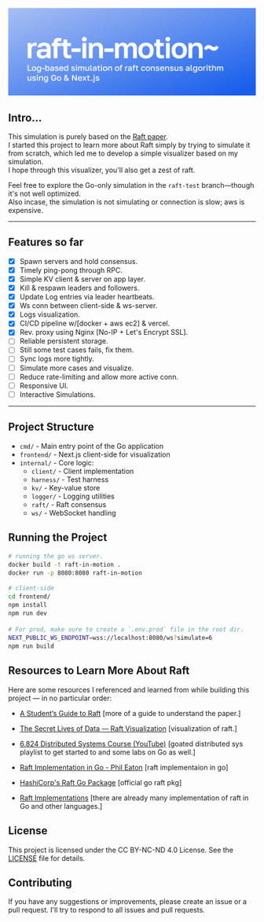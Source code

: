<a href="https://raft-in-motion.vercel.app">
  <img src="./frontend/public/assets/banner.png" alt="raft-in-motion" />
</a>

## Intro...

This simulation is purely based on the [Raft paper](https://raft.github.io/raft.pdf).  
I started this project to learn more about Raft simply by trying to simulate it from scratch, which led me to develop a simple visualizer based on my simulation.</br> I hope through this visualizer, you'll also get a zest of raft.

Feel free to explore the Go-only simulation in the `raft-test` branch—though it's not well optimized. </br>
Also incase, the simulation is not simulating or connection is slow; aws is expensive.

---

## Features so far 

- [x] Spawn servers and hold consensus.
- [x] Timely ping-pong through RPC.
- [x] Simple KV client & server on app layer.
- [x] Kill & respawn leaders and followers.
- [x] Update Log entries via leader heartbeats.
- [x] Ws conn between client-side & ws-server.
- [x] Logs visualization.
- [x] CI/CD pipeline w/[docker + aws ec2] & vercel.
- [x] Rev. proxy using Nginx [No-IP + Let's Encrypt SSL].
- [ ] Reliable persistent storage.
- [ ] Still some test cases fails, fix them.
- [ ] Sync logs more tightly.
- [ ] Simulate more cases and visualize.
- [ ] Reduce rate-limiting and allow more active conn.
- [ ] Responsive UI.
- [ ] Interactive Simulations.

---

## Project Structure

- `cmd/`        - Main entry point of the Go application  
- `frontend/`   - Next.js client-side for visualization  
- `internal/`   - Core logic:  
  - `client/`    - Client implementation  
  - `harness/`   - Test harness  
  - `kv/`        - Key-value store  
  - `logger/`    - Logging utilities  
  - `raft/`      - Raft consensus  
  - `ws/`        - WebSocket handling  

## Running the Project

```bash
# running the go ws server.
docker build -t raft-in-motion .
docker run -p 8080:8080 raft-in-motion
```

```bash
# client-side 
cd frontend/
npm install
npm run dev

# For prod, make sure to create a `.env.prod` file in the root dir.
NEXT_PUBLIC_WS_ENDPOINT=wss://localhost:8080/ws?simulate=6
npm run build
```
## Resources to Learn More About Raft

Here are some resources I referenced and learned from while building this project — in no particular order:

- [A Student’s Guide to Raft](https://thesquareplanet.com/blog/students-guide-to-raft/) [more of a guide to understand the paper.]

- [The Secret Lives of Data — Raft Visualization](https://thesecretlivesofdata.com/raft/)  [visualization of raft.]

- [6.824 Distributed Systems Course (YouTube)](https://www.youtube.com/@6.824) [goated distributed sys playlist to get started to and some labs on Go as well.]

- [Raft Implementation in Go - Phil Eaton](https://notes.eatonphil.com/2023-05-25-raft.html) [raft implementaion in go]

- [HashiCorp's Raft Go Package](https://pkg.go.dev/github.com/hashicorp/raft)  [official go raft pkg]

- [Raft Implementations](http://raft.github.io/#implementations) [there are already many implementation of raft in Go and other languages.] 

## License

This project is licensed under the CC BY-NC-ND 4.0 License. See the [LICENSE](LICENSE) file for details.

## Contributing

If you have any suggestions or improvements, please create an issue or a pull request. I'll try to respond to all issues and pull requests.
